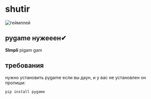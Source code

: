 # shutir
![геймплей](https://cs6.pikabu.ru/avatars/429/v429698-911620774.jpg)

## pygame нужееен✔

**SImpli** pigam gam
## требования
нужно установить pygame
если вы даун, и у вас не установлен он пропиши:
```
pip install pygame
```

